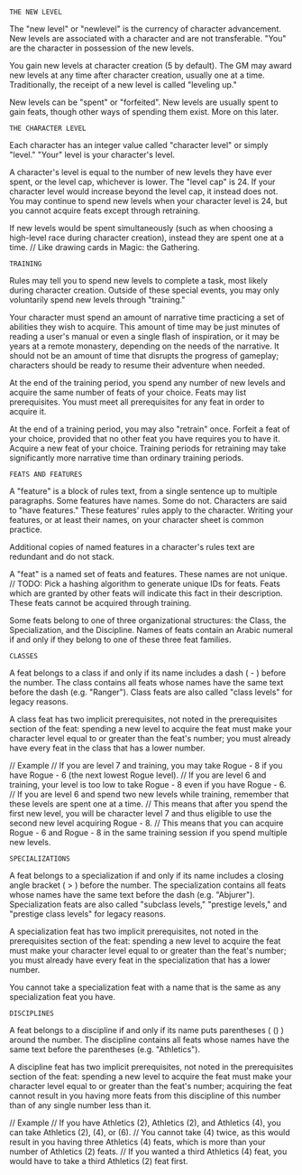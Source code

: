 	THE NEW LEVEL

The "new level" or "newlevel" is the currency of character advancement.
New levels are associated with a character and are not transferable.
"You" are the character in possession of the new levels.

You gain new levels at character creation (5 by default).
The GM may award new levels at any time after character creation, usually one at a time.
Traditionally, the receipt of a new level is called "leveling up."

New levels can be "spent" or "forfeited".  New levels are usually
spent to gain feats, though other ways of spending them exist.  More
on this later.

	THE CHARACTER LEVEL

Each character has an integer value called "character level" or simply "level."
"Your" level is your character's level.

A character's level is equal to the number of new levels they have ever spent, or the level cap, whichever is lower.  The "level cap" is 24.  If your character level would increase beyond the level cap, it instead does not.  You may continue to spend new levels when your character level is 24, but you cannot acquire feats except through retraining.

If new levels would be spent simultaneously (such as when choosing a high-level race during character creation), instead they are spent one at a time. // Like drawing cards in Magic: the Gathering.

	TRAINING

Rules may tell you to spend new levels to complete a task, most likely during character creation.
Outside of these special events, you may only voluntarily spend new levels through "training."

Your character must spend an amount of narrative time practicing a set of abilities they wish to acquire.
This amount of time may be just minutes of reading a user's manual or even a single flash of inspiration, or it may be years at a remote monastery, depending on the needs of the narrative.
It should not be an amount of time that disrupts the progress of gameplay; characters should be ready to resume their adventure when needed.

At the end of the training period, you spend any number of new levels and acquire the same number of feats of your choice.
Feats may list prerequisites. You must meet all prerequisites for any feat in order to acquire it.

At the end of a training period, you may also "retrain" once.
Forfeit a feat of your choice, provided that no other feat you have requires you to have it.
Acquire a new feat of your choice.
Training periods for retraining may take significantly more narrative time than ordinary training periods.

	FEATS AND FEATURES

A "feature" is a block of rules text, from a single sentence up to multiple paragraphs.
Some features have names. Some do not.
Characters are said to "have features." These features' rules apply to the character.
Writing your features, or at least their names, on your character sheet is common practice.

Additional copies of named features in a character's rules text are redundant and do not stack.

A "feat" is a named set of feats and features. These names are not unique. // TODO: Pick a hashing algorithm to generate unique IDs for feats.
Feats which are granted by other feats will indicate this fact in their description.
These feats cannot be acquired through training.

Some feats belong to one of three organizational structures: the Class, the Specialization, and the Discipline.
Names of feats contain an Arabic numeral if and only if they belong to one of these three feat families.

	CLASSES

A feat belongs to a class if and only if its name includes a dash ( - ) before the number.
The class contains all feats whose names have the same text before the dash (e.g. "Ranger").
Class feats are also called "class levels" for legacy reasons.

A class feat has two implicit prerequisites, not noted in the prerequisites section of the feat:
	spending a new level to acquire the feat must make your character level equal to or greater than the feat's number;
	you must already have every feat in the class that has a lower number.

// Example
// If you are level 7 and training, you may take Rogue - 8 if you have Rogue - 6 (the next lowest Rogue level).
// If you are level 6 and training, your level is too low to take Rogue - 8 even if you have Rogue - 6.
// If you are level 6 and spend two new levels while training, remember that these levels are spent one at a time.
// This means that after you spend the first new level, you will be character level 7 and thus eligible to use the second new level acquiring Rogue - 8.
// This means that you can acquire Rogue - 6 and Rogue - 8 in the same training session if you spend multiple new levels.

	SPECIALIZATIONS

A feat belongs to a specialization if and only if its name includes a closing angle bracket ( > ) before the number.
The specialization contains all feats whose names have the same text before the dash (e.g. "Abjurer").
Specialization feats are also called "subclass levels," "prestige levels," and "prestige class levels" for legacy reasons.

A specialization feat has two implicit prerequisites, not noted in the prerequisites section of the feat:
	spending a new level to acquire the feat must make your character level equal to or greater than the feat's number;
	you must already have every feat in the specialization that has a lower number.

You cannot take a specialization feat with a name that is the same as any specialization feat you have.

	DISCIPLINES

A feat belongs to a discipline if and only if its name puts parentheses ( () ) around the number.
The discipline contains all feats whose names have the same text before the parentheses (e.g. "Athletics").

A discipline feat has two implicit prerequisites, not noted in the prerequisites section of the feat:
	spending a new level to acquire the feat must make your character level equal to or greater than the feat's number;
	acquiring the feat cannot result in you having more feats from this discipline of this number than of any single number less than it.

// Example
// If you have Athletics (2), Athletics (2), and Athletics (4), you can take Athletics (2), (4), or (6).
// You cannot take (4) twice, as this would result in you having three Athletics (4) feats, which is more than your number of Athletics (2) feats.
// If you wanted a third Athletics (4) feat, you would have to take a third Athletics (2) feat first.
